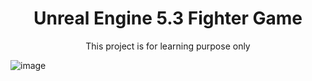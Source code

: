 <h1 align='center'>
  Unreal Engine 5.3 Fighter Game 
</h1>


<p align='center'>
  This project is for learning purpose only
</p>

![image](https://img.shields.io/badge/Epic%20Games-313131?style=for-the-badge&logo=Epic%20Games&logoColor=white)

